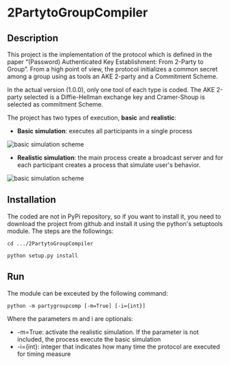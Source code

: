 ﻿# 2PartytoGroupCompiler

## Description

This project is the implementation of the protocol which is defined in the paper “(Password) Authenticated Key Establishment: From 2-Party to Group”. From a high point of view, the protocol initializes a common secret among a group using as tools an AKE 2-party and a Commitment Scheme.

In the actual version (1.0.0), only one tool of each type is coded. The AKE 2-party selected is a Diffie-Hellman exchange key and Cramer-Shoup is selected as commitment Scheme.

The project has two types of execution, **basic** and **realistic**:

* __Basic simulation__: executes all participants in a single process

![basic simulation scheme](https://github.com/danydlhm/2PartytoGroupCompiler/tree/master/extras/documentacion/imagenes/Grafico_completo.png)

* __Realistic simulation__: the main process create a broadcast server and for each participant creates a process that simulate user's behavior.

![basic simulation scheme](https://github.com/danydlhm/2PartytoGroupCompiler/tree/master/extras/documentacion/imagenes/Grafico_multiprocessing.png)

## Installation

The coded are not in PyPi repository, so if you want to install it, you need to download the project from github and install it using the python's setuptools module. The steps are the followings:

```commandline
cd .../2PartytoGroupCompiler
```

```commandline
python setup.py install
```

## Run

The module can be exceuted by the following command:

``` commandline
python -m partygroupcomp [-m=True] [-i={int}]
```

Where the parameters m and i are optionals:

- -m=True: activate the realistic simulation. If the parameter is not included, the process execute the basic simulation
- -i={int}: integer that indicates how many time the protocol are executed for timing measure

